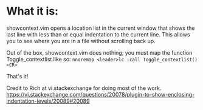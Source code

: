 # What it is:

showcontext.vim opens a location list in the current window that shows the last
line with less than or equal indentation to the current line. This allows you to see where you are
in a file without scrolling back up.

Out of the box, showcontext.vim does nothing; you must map the function
Toggle_contextlist like so:
`nnoremap <leader>lc :call Toggle_contextlist()<CR>`

That's it!

Credit to Rich at vi.stackexchange for doing most of the work.
https://vi.stackexchange.com/questions/20078/plugin-to-show-enclosing-indentation-levels/20089#20089
